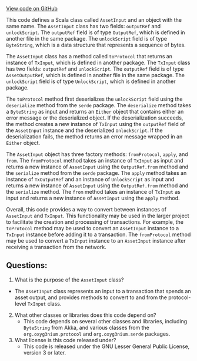 [View code on GitHub](https://github.com/oxyg3nium/oxyg3nium/api/src/main/scala/org/oxyg3nium/api/model/AssetInput.scala)

This code defines a Scala class called `AssetInput` and an object with the same name. The `AssetInput` class has two fields: `outputRef` and `unlockScript`. The `outputRef` field is of type `OutputRef`, which is defined in another file in the same package. The `unlockScript` field is of type `ByteString`, which is a data structure that represents a sequence of bytes.

The `AssetInput` class has a method called `toProtocol` that returns an instance of `TxInput`, which is defined in another package. The `TxInput` class has two fields: `outputRef` and `unlockScript`. The `outputRef` field is of type `AssetOutputRef`, which is defined in another file in the same package. The `unlockScript` field is of type `UnlockScript`, which is defined in another package.

The `toProtocol` method first deserializes the `unlockScript` field using the `deserialize` method from the `serde` package. The `deserialize` method takes a `ByteString` as input and returns an `Either` object that contains either an error message or the deserialized object. If the deserialization succeeds, the method creates a new instance of `TxInput` using the `outputRef` field of the `AssetInput` instance and the deserialized `UnlockScript`. If the deserialization fails, the method returns an error message wrapped in an `Either` object.

The `AssetInput` object has three factory methods: `fromProtocol`, `apply`, and `from`. The `fromProtocol` method takes an instance of `TxInput` as input and returns a new instance of `AssetInput` using the `OutputRef.from` method and the `serialize` method from the `serde` package. The `apply` method takes an instance of `TxOutputRef` and an instance of `UnlockScript` as input and returns a new instance of `AssetInput` using the `OutputRef.from` method and the `serialize` method. The `from` method takes an instance of `TxInput` as input and returns a new instance of `AssetInput` using the `apply` method.

Overall, this code provides a way to convert between instances of `AssetInput` and `TxInput`. This functionality may be used in the larger project to facilitate the creation and processing of transactions. For example, the `toProtocol` method may be used to convert an `AssetInput` instance to a `TxInput` instance before adding it to a transaction. The `fromProtocol` method may be used to convert a `TxInput` instance to an `AssetInput` instance after receiving a transaction from the network.
## Questions: 
 1. What is the purpose of the `AssetInput` class?
   - The `AssetInput` class represents an input to a transaction that spends an asset output, and provides methods to convert to and from the protocol-level `TxInput` class.
2. What other classes or libraries does this code depend on?
   - This code depends on several other classes and libraries, including `ByteString` from Akka, and various classes from the `org.oxyg3nium.protocol` and `org.oxyg3nium.serde` packages.
3. What license is this code released under?
   - This code is released under the GNU Lesser General Public License, version 3 or later.